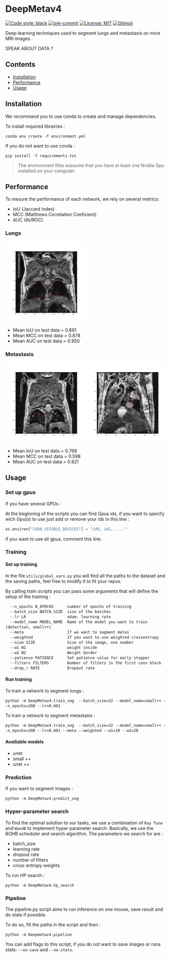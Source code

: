 # DeepMetav4

[![Code style: black](https://img.shields.io/badge/code%20style-black-000000.svg)](https://github.com/psf/black) [![pre-commit](https://img.shields.io/badge/pre--commit-enabled-brightgreen?logo=pre-commit&logoColor=white)](https://github.com/pre-commit/pre-commit) [![License: MIT](https://img.shields.io/badge/License-MIT-yellow.svg)](https://opensource.org/licenses/MIT)
<a href="https://gitmoji.dev">
  <img src="https://img.shields.io/badge/gitmoji-%20😜%20😍-FFDD67.svg?style=flat-square" alt="Gitmoji">
</a> 

Deep learning techniques used to segment lungs and metastasis on mice MRI images.

SPEAK ABOUT DATA ?

## Contents
- [Installation](#installation)
- [Performance](#performance)
- [Usage](#usage)


## Installation

We recommand you to use conda to create and manage dependencies.

To install required librairies :
```shell script
conda env create -f environment.yml
```

If you do not want to use conda : 
```shell script
pip install -f requirements.txt
```


> The environment files asssume that you have at least one Nvidia Gpu installed on your computer.

## Performance
To mesure the performance of each network, we rely on several metrics:
 - IoU (Jaccard index)
 - MCC (Matthews Correlation Coeficient)
 - AUC (AUROC).
### Lungs
<img src="./docs/_static/lungs_seg.png" alt="lungs seg" width="250">

- Mean IoU on test data = 0.891
- Mean MCC on test data = 0.878
- Mean AUC on test data = 0.950

### Metastasis

<img src="./docs/_static/sm_metas_seg.png" alt="sm meta seg" width="250">
<img src="./docs/_static/bg_meta_seg.png" alt="bg meta seg" width="250">

- Mean IoU on test data = 0.768
- Mean MCC on test data = 0.598
- Mean AUC on test data = 0.821

## Usage

### Set up gpus
If you have several GPUs :

At the beginning of the scripts you can find Gpus ids, if you want to specify wich Gpu(s) to use just add or remove your ids in this line :
```python
os.environ["CUDA_VISIBLE_DEVICES"] = "id0, id1, ...."
```
if you want to use all gpus, comment this line.

### Training

#### Set up training
In the file `utils/global_vars.py` you will find all the paths to the dataset and the saving paths, feel free to modify it to fit your repos.

By calling train scripts you can pass some arguments that will define the setup of the training :
```shell script
  --n_epochs N_EPOCHS      number of epochs of training
  --batch_size BATCH_SIZE  size of the batches
  --lr LR                  adam: learning rate
  --model_name MODEL_NAME  Name of the model you want to train (detection, small++)
  --meta                   If we want to segment metas
  --weighted               If you want to use weighted crossentropy
  --size SIZE              Size of the image, one number
  --w1 W1                  weight inside
  --w2 W2                  Weight border
  --patience PATIENCE      Set patience value for early stopper
  --filters FILTERS        Number of filters in the first conv block
  --drop_r RATE            Dropout rate
```

#### Run training
To train a network to segment lungs :
```shell script
python -m DeepMetav4.train_seg  --batch_size=32 --model_name=small++ --n_epochs=200 --lr=0.001
```

To train a network to segment metastasis :
```shell script
python -m DeepMetav4.train_seg  --batch_size=32 --model_name=small++ --n_epochs=200 --lr=0.001 --meta --weighted --w1=10 --w2=20
```

#### Availiable models
 - unet
 - small ++
 - unet ++

### Prediction
If you want to segment images :
```shell script
python -m DeepMetav4.predict_seg
```

### Hyper-parameter search

To find the optimal solution to our tasks, we use a combination of `Ray Tune` and `WandB`
to implement hyper parameter search. Basically, we use the BOHB scheduler and search algorithm.
The parameters we search for are :
- batch_size
- learning rate
- dropout rate
- number of filters
- cross entropy weights

To run HP search :
```shell
python -m DeepMetav4.hp_search
```

### Pipeline

The pipeline.py script aims to run inference on one mouse, save result and do stats
if possible.

To do so, fill the paths in the script and then :
```shell
python -m Deepmetav4.pipeline
```

You can add flags to this script, if you do not want to save images or runs stats:
`--no-save` and `--no-stats`.
